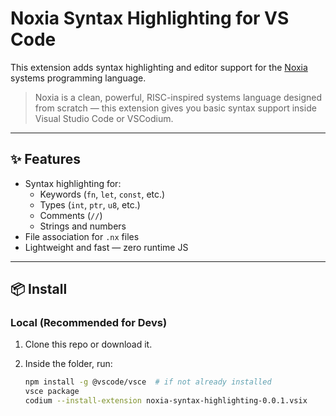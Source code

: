 # Noxia Syntax Highlighting for VS Code

This extension adds syntax highlighting and editor support for the [Noxia](https://github.com/yourname/noxia) systems programming language.

> Noxia is a clean, powerful, RISC-inspired systems language designed from scratch — this extension gives you basic syntax support inside Visual Studio Code or VSCodium.

---

## ✨ Features

- Syntax highlighting for:
  - Keywords (`fn`, `let`, `const`, etc.)
  - Types (`int`, `ptr`, `u8`, etc.)
  - Comments (`//`)
  - Strings and numbers
- File association for `.nx` files
- Lightweight and fast — zero runtime JS

---

## 📦 Install

### Local (Recommended for Devs)

1. Clone this repo or download it.
2. Inside the folder, run:

   ```bash
   npm install -g @vscode/vsce  # if not already installed
   vsce package
   codium --install-extension noxia-syntax-highlighting-0.0.1.vsix

